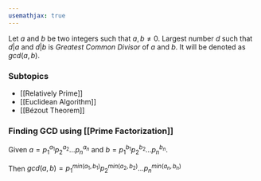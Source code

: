 ```yaml
---
usemathjax: true
---
```


Let $a$ and $b$ be two integers such that $a, b \neq 0$.
Largest number $d$ such that $d | a$ and $d | b$ is *Greatest Common Divisor* of $a$ and $b$. It will be denoted as $gcd(a, b)$.

### Subtopics
- [[Relatively Prime]]
- [[Euclidean Algorithm]]
- [[Bézout Theorem]]

### Finding GCD using [[Prime Factorization]]

Given $a = p_1^{a_1}p_2^{a_2} \dots p_n^{a_n}$ and $b = p_1^{b_1}p_2^{b_2} \dots p_n^{b_n}$.

Then $gcd(a, b) = p_1^{min(a_1, b_1)}p_2^{min(a_2, b_2)} \dots p_n^{min(a_n, b_n)}$
